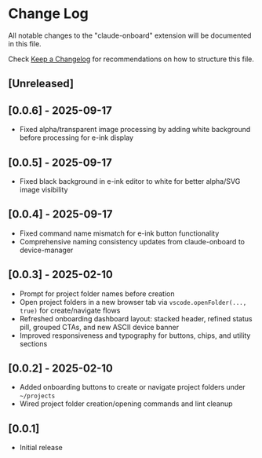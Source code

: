 # Change Log

All notable changes to the "claude-onboard" extension will be documented in this file.

Check [Keep a Changelog](http://keepachangelog.com/) for recommendations on how to structure this file.

## [Unreleased]

## [0.0.6] - 2025-09-17
- Fixed alpha/transparent image processing by adding white background before processing for e-ink display

## [0.0.5] - 2025-09-17
- Fixed black background in e-ink editor to white for better alpha/SVG image visibility

## [0.0.4] - 2025-09-17
- Fixed command name mismatch for e-ink button functionality
- Comprehensive naming consistency updates from claude-onboard to device-manager

## [0.0.3] - 2025-02-10
- Prompt for project folder names before creation
- Open project folders in a new browser tab via `vscode.openFolder(..., true)` for create/navigate flows
- Refreshed onboarding dashboard layout: stacked header, refined status pill, grouped CTAs, and new ASCII device banner
- Improved responsiveness and typography for buttons, chips, and utility sections

## [0.0.2] - 2025-02-10
- Added onboarding buttons to create or navigate project folders under `~/projects`
- Wired project folder creation/opening commands and lint cleanup

## [0.0.1]
- Initial release
